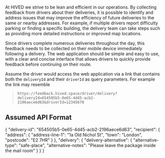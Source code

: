 At HIVED we strive to be lean and efficient in our operations. By collecting feedback from drivers about their deliveries, it is possible to identify and address issues that may improve the efficiency of future deliveries to the same or nearby addresses. For example, if multiple drivers report difficulty parking or finding a specific building, the delivery team can take steps such as providing more detailed instructions or improved map locations.

Since drivers complete numerous deliveries throughout the day, this feedback needs to be collected on their mobile device immediately following a delivery. The web application should be simple and easy to use, with a clear and concise interface that allows drivers to quickly provide feedback before continuing on their route.

Assume the driver would access the web application via a link that contains both the `deliveryId` and their `driverId` as query parameters. For example the link may resemble

> `https://feedback.hived.space/driver/delivery?deliveryId=654505b5-0e65-4d45-acb2-2196aece6d63&driverId=12345678`


## Assumed API Format

{
    "delivery-id": "654505b5-0e65-4d45-acb2-2196aece6d63",
    "recipient": {
        "address": {
            "address-line-1": "1a Old Nichol St",
            "town": "London",
            "postcode": "E2 7HR"
        }
    },
    "delivery": {
        "delivery-alternative": {
            "alternative-type": "safe-place",
            "alternative-notes": "Please leave the package inside the mail room"
        }
    }
}